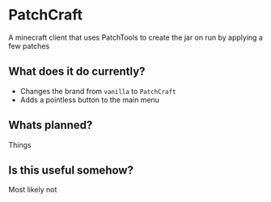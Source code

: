 # PatchCraft

A minecraft client that uses PatchTools to create the jar on run by applying a few patches

## What does it do currently?

* Changes the brand from `vanilla` to `PatchCraft`
* Adds a pointless button to the main menu

## Whats planned?

Things

## Is this useful somehow?

Most likely not